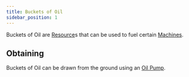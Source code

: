 ```yaml
---
title: Buckets of Oil
sidebar_position: 1
---
```


Buckets of Oil are [Resource](/docs/Slimefun/Resources)s that can be used to fuel certain [Machines](Electric-Machines).

## Obtaining

Buckets of Oil can be drawn from the ground using an [Oil Pump](Oil-Pump).
